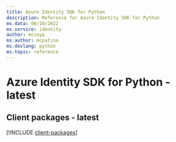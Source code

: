 ```yaml
---
title: Azure Identity SDK for Python
description: Reference for Azure Identity SDK for Python
ms.data: 08/10/2022
ms.service: identity
author: mccoyp
ms.author: mcpatino
ms.devlang: python
ms.topic: reference
---
```

# Azure Identity SDK for Python - latest

## Client packages - latest
[!INCLUDE [client-packages](identity-client-index.md)]